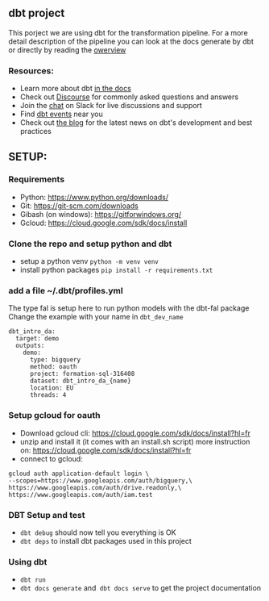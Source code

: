 ## dbt project

This porject we are using dbt for the transformation pipeline.
For a more detail description of the pipeline you can look at the docs generate by dbt or directly by reading
the [owerview](models/overview.md)


### Resources:
- Learn more about dbt [in the docs](https://docs.getdbt.com/docs/introduction)
- Check out [Discourse](https://discourse.getdbt.com/) for commonly asked questions and answers
- Join the [chat](https://community.getdbt.com/) on Slack for live discussions and support
- Find [dbt events](https://events.getdbt.com) near you
- Check out [the blog](https://blog.getdbt.com/) for the latest news on dbt's development and best practices


## SETUP:


### Requirements

- Python: https://www.python.org/downloads/
- Git: https://git-scm.com/downloads
- Gibash (on windows): https://gitforwindows.org/
- Gcloud: https://cloud.google.com/sdk/docs/install


### Clone the repo and setup python and dbt

- setup a python venv `python -m venv venv`
- install python packages `pip install -r requirements.txt`

### add a file ~/.dbt/profiles.yml

The type fal is setup here to run python models with the dbt-fal package
Change the example with your name in `dbt_dev_name`

```
dbt_intro_da:
  target: demo
  outputs:
    demo:
      type: bigquery
      method: oauth
      project: formation-sql-316408
      dataset: dbt_intro_da_{name}
      location: EU
      threads: 4

```

### Setup gcloud for oauth

- Download gcloud cli: https://cloud.google.com/sdk/docs/install?hl=fr
- unzip and install it (it comes with an install.sh script) more instruction on: https://cloud.google.com/sdk/docs/install?hl=fr
- connect to gcloud:
```
gcloud auth application-default login \
--scopes=https://www.googleapis.com/auth/bigquery,\
https://www.googleapis.com/auth/drive.readonly,\
https://www.googleapis.com/auth/iam.test

```

### DBT Setup and test

- `dbt debug` should now tell you everything is OK
- `dbt deps` to install dbt packages used in this project


### Using dbt

- `dbt run`
- `dbt docs generate` and` dbt docs serve` to get the project documentation



